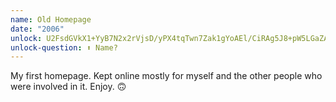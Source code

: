 ```yaml
---
name: Old Homepage
date: "2006"
unlock: U2FsdGVkX1+YyB7N2x2rVjsD/yPX4tqTwn7Zak1gYoAEl/CiRAg5J8+pW5LGaZAljKja3x3Dc/6rBkuC58p3GQfZ4Oxc9R7lORtGeakilyzQueX8ckI0Uyjomgl0m4Na3d4oayf3c4uGvNAQvya3zeesTcgIwwmYjD6y1Ob77dA=
unlock-question: ⬆️ Name?
---
```

My first homepage.
Kept online mostly for myself and the other people who were involved in it.
Enjoy. 🙃
